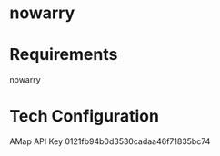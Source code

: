 nowarry
=======

# Requirements
nowarry


# Tech Configuration
AMap API Key
0121fb94b0d3530cadaa46f71835bc74

